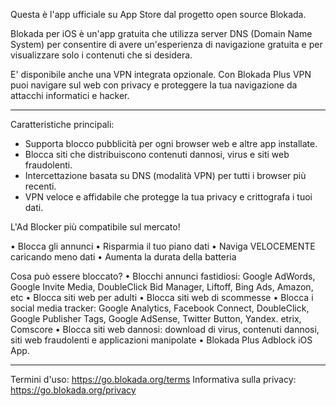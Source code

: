 Questa è l'app ufficiale su App Store dal progetto open source Blokada.

Blokada per iOS è un'app gratuita che utilizza server DNS (Domain Name System) per consentire di avere un'esperienza di navigazione gratuita e per visualizzare solo i contenuti che si desidera.

E' disponibile anche una VPN integrata opzionale. Con Blokada Plus VPN puoi navigare sul web con privacy e proteggere la tua navigazione da attacchi informatici e hacker.

----

Caratteristiche principali:

- Supporta blocco pubblicità per ogni browser web e altre app installate.
- Blocca siti che distribuiscono contenuti dannosi, virus e siti web fraudolenti.
- Intercettazione basata su DNS (modalità VPN) per tutti i browser più recenti.
- VPN veloce e affidabile che protegge la tua privacy e crittografa i tuoi dati.

L'Ad Blocker più compatibile sul mercato!

• Blocca gli annunci • Risparmia il tuo piano dati • Naviga VELOCEMENTE caricando meno dati • Aumenta la durata della batteria

Cosa può essere bloccato? • Blocchi annunci fastidiosi: Google AdWords, Google Invite Media, DoubleClick Bid Manager, Liftoff, Bing Ads, Amazon, etc • Blocca siti web per adulti • Blocca siti web di scommesse • Blocca i social media tracker: Google Analytics, Facebook Connect, DoubleClick, Google Publisher Tags, Google AdSense, Twitter Button, Yandex. etrix, Comscore • Blocca siti web dannosi: download di virus, contenuti dannosi, siti web fraudolenti e applicazioni manipolate • Blokada Plus Adblock iOS App.

----

Termini d'uso: https://go.blokada.org/terms Informativa sulla privacy: https://go.blokada.org/privacy
